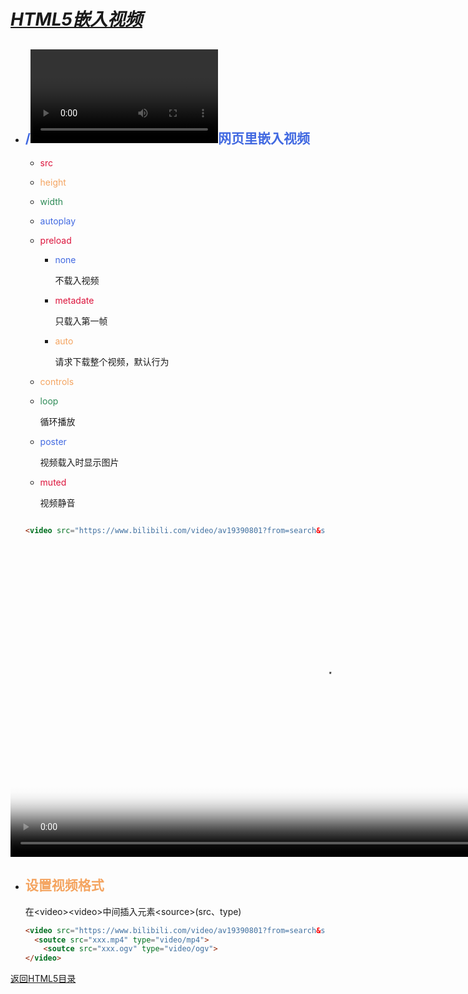 # ***<u>HTML5嵌入视频</u>***

* ## <font color="royalblue">/<video>/</video>网页里嵌入视频</font>
  	* <font color="crimson">src</font>
   
    * <font color="sandybrown">height</font>
   
    * <font color="seagreen">width</font>
   
    * <font color="royalblue">autoplay</font>
   
    * <font color="crimson">preload</font>
   
	    * <font color="royalblue">none</font>
	
	      不载入视频
	
	    * <font color="crimson">metadate</font>
	
	      只载入第一帧
	
	    * <font color="sandybrown">auto</font>
	
	      请求下载整个视频，默认行为
	
	 * <font color="sandybrown">controls</font>
	
	 * <font color="seagreen">loop</font>
	
	    循环播放
	
	 * <font color="royalblue">poster</font>
	
	    视频载入时显示图片
	
	 * <font color="crimson">muted</font>
	
	    视频静音
	
	```html
	
	<video src="https://www.bilibili.com/video/av19390801?from=search&seid=16451468965377055353" height="500px" controls poster="https://i0.hdslb.com/bfs/archive/d52994a1876d07a975dc6683b78a898d9b581208.png"  loop></video>
	```


<video src="http://cn-bj2-cc-bcache-06.acgvideo.com/upgcxcode/81/16/31621681/31621681-1-6.mp4?e=ig8euxZM2rNcNbRM7WdVhoM17wUVhwdEto8g5X10ugNcXBB_&deadline=1562849991&gen=playurl&nbs=1&oi=2093864051&os=bcache&platform=html5&trid=a675dd50a70e4c6ead3a0ae8d307b44d&uipk=5&upsig=d6d7ac601a5303deb8e5bc4fbf22c9a2&uparams=e,deadline,gen,nbs,oi,os,platform,trid,uipk&mid=0" height="500px" controls poster="https://i0.hdslb.com/bfs/archive/d52994a1876d07a975dc6683b78a898d9b581208.png" loop></video>

* ## <font color="sandybrown">设置视频格式</font>

  在\<video>\<video>中间插入元素\<source>(src、type)

  ```html
  <video src="https://www.bilibili.com/video/av19390801?from=search&seid=16451468965377055353" height="500px" controls poster="https://i0.hdslb.com/bfs/archive/d52994a1876d07a975dc6683b78a898d9b581208.png"  loop>
  	<soutce src="xxx.mp4" type="video/mp4">
      <soutce src="xxx.ogv" type="video/ogv">
  </video>
  ```

  

  





[返回HTML5目录](https://los23kgs.github.io/record/html/html.html)